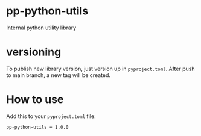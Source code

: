 # pp-python-utils
Internal python utility library

# versioning
To publish new library version, just version up in `pyproject.toml`. After push to main branch, a new tag will be created.

# How to use
Add this to your `pyproject.toml` file:
```
pp-python-utils = 1.0.0
```

